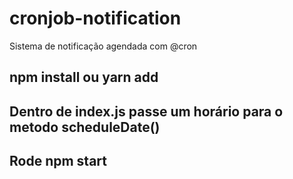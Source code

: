 # cronjob-notification
Sistema de notificação agendada com @cron

## npm install ou yarn add

## Dentro de index.js passe um horário para o metodo scheduleDate() 

## Rode npm start
